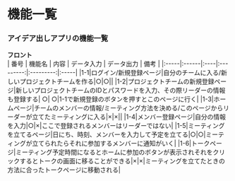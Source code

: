 # 機能一覧
### アイデア出しアプリの機能一覧
**フロント**<br>
 | 番号 | 機能名 | 内容 | データ入力 | データ出力 | 備考 |
 |:-----|:------|:----|:---------:|:---------:|:-----|
 |1-1|ログイン/新規登録ページ|自分のチームに入る/新しいプロジェクトチームを作る|○|○||
 |1-2|プロジェクトチームの新規登録ページ|新しいプロジェクトチームのIDとパスワードを入力、その際リーダーの情報も登録する| ○| ○|1-1で新規登録のボタンを押すとこのページに行く|
 |1-3|ホームページ|チームのメンバーの情報/ミーティング方法を決める/このページからリーダーが立てたミーティングに入る|×|×||
 |1-4|メンバー登録ページ|自分の情報を入力|○|×|ここで登録されるメンバーはリーダーではない|
 |1-5|ミーティングを立てるページ|日にち、時刻、メンバーを入力して予定を立てる|○|○|ミーティングが立てられたらそれに参加するメンバーに通知がいく|
 |1-6|トークページ|ミーティング予定時間になるとホームに参加のボタンが表示されそれをクリックするとトークの画面に移ることができる|×|×|ミーティングを立てたときの方法に合ったトークページに移動される|
